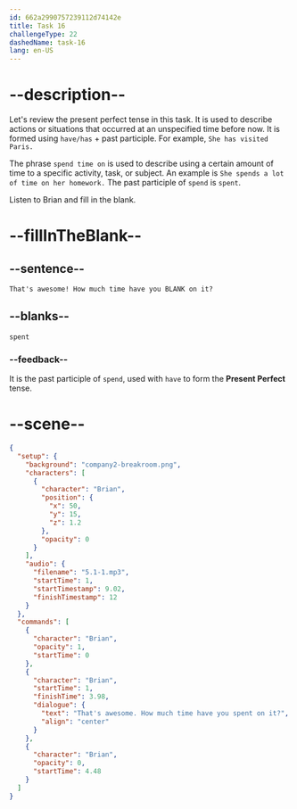 ```yaml
---
id: 662a2990757239112d74142e
title: Task 16
challengeType: 22
dashedName: task-16
lang: en-US
---
```


<!-- (Audio) Brian: That's awesome! How much time have you spent on it? -->

# --description--

Let's review the present perfect tense in this task. It is used to describe actions or situations that occurred at an unspecified time before now. It is formed using `have/has` + past participle. For example, `She has visited Paris.`

The phrase `spend time on` is used to describe using a certain amount of time to a specific activity, task, or subject. An example is `She spends a lot of time on her homework.` The past participle of `spend` is `spent`.

Listen to Brian and fill in the blank.

# --fillInTheBlank--

## --sentence--

`That's awesome! How much time have you BLANK on it?`

## --blanks--

`spent`

### --feedback--

It is the past participle of `spend`, used with `have` to form the **Present Perfect** tense.

# --scene--

```json
{
  "setup": {
    "background": "company2-breakroom.png",
    "characters": [
      {
        "character": "Brian",
        "position": {
          "x": 50,
          "y": 15,
          "z": 1.2
        },
        "opacity": 0
      }
    ],
    "audio": {
      "filename": "5.1-1.mp3",
      "startTime": 1,
      "startTimestamp": 9.02,
      "finishTimestamp": 12
    }
  },
  "commands": [
    {
      "character": "Brian",
      "opacity": 1,
      "startTime": 0
    },
    {
      "character": "Brian",
      "startTime": 1,
      "finishTime": 3.98,
      "dialogue": {
        "text": "That's awesome. How much time have you spent on it?",
        "align": "center"
      }
    },
    {
      "character": "Brian",
      "opacity": 0,
      "startTime": 4.48
    }
  ]
}
```
